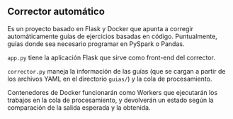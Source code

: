 ## Corrector automático

Es un proyecto basado en Flask y Docker que apunta a corregir automáticamente
guías de ejercicios basadas en código. Puntualmente, guías donde sea necesario
programar en PySpark o Pandas. 

`app.py` tiene la aplicación Flask que sirve como front-end del corrector.

`corrector.py` maneja la información de las guías (que se cargan a partir de
los archivos YAML en el directorio `guias/`) y la cola de procesamiento.

Contenedores de Docker funcionarán como Workers que ejecutarán los trabajos
en la cola de procesamiento, y devolverán un estado según la comparación
de la salida esperada y la obtenida.
